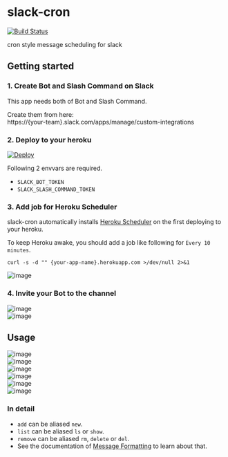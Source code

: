 # slack-cron

[![Build Status](https://travis-ci.org/qckanemoto/slack-cron.svg?branch=master)](https://travis-ci.org/qckanemoto/slack-cron)

cron style message scheduling for slack

## Getting started

### 1. Create Bot and Slash Command on Slack

This app needs both of Bot and Slash Command.

Create them from here:  
https://{your-team}.slack.com/apps/manage/custom-integrations

### 2. Deploy to your heroku

[![Deploy](https://www.herokucdn.com/deploy/button.svg)](https://heroku.com/deploy)

Following 2 envvars are required.

* `SLACK_BOT_TOKEN`
* `SLACK_SLASH_COMMAND_TOKEN`

### 3. Add job for Heroku Scheduler

slack-cron automatically installs [Heroku Scheduler](https://elements.heroku.com/addons/scheduler) on the first deploying to your heroku.

To keep Heroku awake, you should add a job like following for `Every 10 minutes`.

```
curl -s -d "" {your-app-name}.herokuapp.com >/dev/null 2>&1
```

![image](https://cloud.githubusercontent.com/assets/4360663/13732886/6219f800-e9ce-11e5-9a19-e5b9827add9f.png)

### 4. Invite your Bot to the channel

![image](https://cloud.githubusercontent.com/assets/4360663/13660452/71503658-e6cd-11e5-8073-d449b17f560a.png)  
![image](https://cloud.githubusercontent.com/assets/4360663/13660409/0cbad36a-e6cd-11e5-9918-639c9117f514.png)  

## Usage

![image](https://cloud.githubusercontent.com/assets/4360663/13660573/ab0ac768-e6ce-11e5-8385-fec483fe12b4.png)  
![image](https://cloud.githubusercontent.com/assets/4360663/13660587/cc1fe55a-e6ce-11e5-9bab-5229406c2523.png)  
![image](https://cloud.githubusercontent.com/assets/4360663/13660618/0d907d10-e6cf-11e5-9594-b9b73f5b2722.png)  
![image](https://cloud.githubusercontent.com/assets/4360663/13660693/b7a3bea2-e6cf-11e5-9389-6a3458c9bc79.png)  
![image](https://cloud.githubusercontent.com/assets/4360663/13660707/d87e1a6e-e6cf-11e5-8626-015ce4fcc31f.png)  
![image](https://cloud.githubusercontent.com/assets/4360663/13660742/1b11ca56-e6d0-11e5-9f89-d879ee149643.png)  

### In detail

* `add` can be aliased `new`.
* `list` can be aliased `ls` or `show`.
* `remove` can be aliased `rm`, `delete` or `del`.
* See the documentation of [Message Formatting](https://api.slack.com/docs/formatting) to learn about that.
